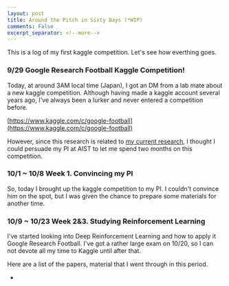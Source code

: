 ```yaml
---
layout: post
title: Around the Pitch in Sixty Days (*WIP)
comments: False
excerpt_separator: <!--more-->
---
```


This is a log of my first kaggle competition. Let's see how everthing goes.

### 9/29 Google Research Football Kaggle Competition!

Today, at around 3AM local time (Japan), I got an DM from a lab mate about a new kaggle competition. Although having made a kaggle account several years ago, I've always been a lurker and never entered a competition before.

[https://www.kaggle.com/c/google-football](https://www.kaggle.com/c/google-football)

However, since this research is related to [my current research](https://atomscott.github.io/blog/en/2020-09-21-About-me/), I thought I could persuade my PI at AIST to let me spend two months on this competition.

### 10/1 ~ 10/8 Week 1. Convincing my PI

So, today I brought up the kaggle competition to my PI. I couldn't convince him on the spot, but I was given the chance to prepare some materials for another time.

### 10/9 ~ 10/23 Week 2&3. Studying Reinforcement Learning

I've started looking into Deep Reinforcement Learning and how to apply it Google Research Football. I've got a rather large exam on 10/20, so I can not devote all my time to Kaggle until after that.

Here are a list of the papers, material that I went through in this period.

- 